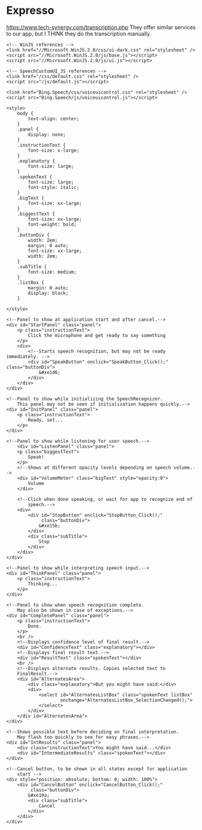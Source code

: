 # Expresso
https://www.tech-synergy.com/transcription.php
They offer similar services to our app, but I THINK they do the transcription manually.

<!DOCTYPE html>
<!--This application demonstrates a complete custom speech recognition UI-->
<html>
<head>
    <meta charset="utf-8" />
    <title>SpeechCustomUI_JS</title>

    <!-- WinJS references -->
    <link href="//Microsoft.WinJS.2.0/css/ui-dark.css" rel="stylesheet" />
    <script src="//Microsoft.WinJS.2.0/js/base.js"></script>
    <script src="//Microsoft.WinJS.2.0/js/ui.js"></script>

    <!-- SpeechCustomUI_JS references -->
    <link href="/css/default.css" rel="stylesheet" />
    <script src="/js/default.js"></script>

    <link href="Bing.Speech/css/voiceuicontrol.css" rel="stylesheet" />
    <script src="Bing.Speech/js/voiceuicontrol.js"></script>

    <style>
        body {
            text-align: center;
        }
        .panel {
            display: none;
        }
        .instructionText {
            font-size: x-large;
        }
        .explanatory {
            font-size: large;
        }
        .spokenText {
            font-size: large;
            font-style: italic;
        }
        .bigText {
            font-size: xx-large;
        }
        .biggestText {
            font-size: xx-large;
            font-weight: bold;
        }
        .buttonDiv {
            width: 2em;
            margin: 0 auto;
            font-size: xx-large;
            width: 2em;
        }
        .subTitle {
            font-size: medium;
        }
        .listBox {
            margin: 0 auto;
            display: block;
        }

    </style>
</head>
<body onload="Body_OnLoad();" >

    <!--Panel to show at application start and after cancel.-->  
    <div id="StartPanel" class="panel">
        <p class="instructionText">
            Click the microphone and get ready to say something
        </p>
        <div>
            <!--Starts speech recognition, but may not be ready immediately. -->
            <div id="SpeakButton" onclick="SpeakButton_Click();" class="buttonDiv">
                &#xe1d6;
            </div> 
        </div>
    </div>

    <!--Panel to show while initializing the SpeechRecognizer.
        This panel may not be seen if initialization happens quickly.-->
    <div id="InitPanel" class="panel">
        <p class="instructionText">
            Ready, set...
        </p>
    </div>
    
    <!--Panel to show while listening for user speech.-->    
        <div id="ListenPanel" class="panel">
        <p class="biggestText">
            Speak!
        </p>
        <!--Shows at different opacity levels depending on speech volume.--> 
        <div id="VolumeMeter" class="bigText" style="opacity:0">
            Volume
        </div>
    
        <!--Click when done speaking, or wait for app to recognize end of 
            speech.-->
        <div>
            <div id="StopButton" onclick="StopButton_Click();" 
                 class="buttonDiv">
                &#xe15b;
            </div>
            <div class="subTitle">
                Stop
            </div>
        </div>
    </div>

    <!--Panel to show while interpreting speech input.--> 
    <div id="ThinkPanel" class="panel">
        <p class="instructionText">
            Thinking...
        </p>
    </div>

    <!--Panel to show when speech recognition complete.
        May also be shown in case of exceptions.-->
    <div id="CompletePanel" class="panel">
        <p class="instructionText">
            Done.
        </p>
        <br />
        <!--Displays confidence level of final result.-->
        <div id="ConfidenceText" class="explanatory"></div>
        <!--Displays final result text.-->
        <div id="ResultText" class="spokenText"></div>
        <br />
        <!--Displays alternate results. Copies selected text to
        FinalResult.-->
        <div id="AlternatesArea">
            <div class="explanatory">But you might have said:</div>
            <div>
                <select id="AlternatesListBox" class="spokenText listBox" 
                        onchange="AlternatesListBox_SelectionChanged();">
                </select>
            </div>
        </div id="AlternatesArea">
    </div>

    <!--Shows possible text before deciding on final interpretation.
        May flash too quickly to see for easy phrases.-->
    <div id="IntResults" class="panel">
        <div class="instructionText">You might have said...</div>
        <div id="IntermediateResults" class="spokenText"></div>
    </div>

    <!--Cancel button, to be shown in all states except for application
        start -->
    <div style="position: absolute; bottom: 0; width: 100%">
        <div id="CancelButton" onclick="CancelButton_Click();" 
             class="buttonDiv">
            &#xe10a;
            <div class="subTitle">
                Cancel
            </div>
        </div>
    </div>

</body>
</html>

